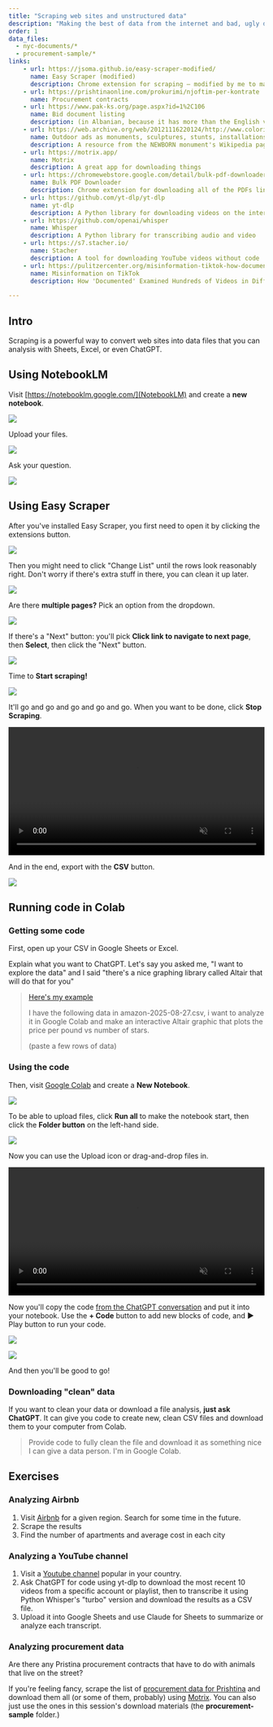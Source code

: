 ```yaml
---
title: "Scraping web sites and unstructured data"
description: "Making the best of data from the internet and bad, ugly data from PDFs"
order: 1
data_files:
  - nyc-documents/*
  - procurement-sample/*
links:
    - url: https://jsoma.github.io/easy-scraper-modified/
      name: Easy Scraper (modified)
      description: Chrome extension for scraping – modified by me to make it work in more cases
    - url: https://prishtinaonline.com/prokurimi/njoftim-per-kontrate
      name: Procurement contracts
    - url: https://www.pak-ks.org/page.aspx?id=1%2C106
      name: Bid document listing
      description: (in Albanian, because it has more than the English version)
    - url: https://web.archive.org/web/20121116220124/http://www.coloribus.com/focus/outdoor-ads-as-monuments-sculptures-stunts-installations-statues/11933155/
      name: Outdoor ads as monuments, sculptures, stunts, installations, statues
      description: A resource from the NEWBORN monument's Wikipedia page
    - url: https://motrix.app/
      name: Motrix
      description: A great app for downloading things
    - url: https://chromewebstore.google.com/detail/bulk-pdf-downloader-%E2%80%93-dow/flpckiejbjlkjgfohcoognkaogiacjnh
      name: Bulk PDF Downloader
      description: Chrome extension for downloading all of the PDFs linked on a page
    - url: https://github.com/yt-dlp/yt-dlp
      name: yt-dlp
      description: A Python library for downloading videos on the internet
    - url: https://github.com/openai/whisper
      name: Whisper
      description: A Python library for transcribing audio and video
    - url: https://s7.stacher.io/
      name: Stacher
      description: A tool for downloading YouTube videos without code
    - url: https://pulitzercenter.org/misinformation-tiktok-how-documented-examined-hundreds-videos-different-languages
      name: Misinformation on TikTok
      description: How 'Documented' Examined Hundreds of Videos in Different Languages

---
```


## Intro

Scraping is a powerful way to convert web sites into data files that you can analysis with Sheets, Excel, or even ChatGPT.

## Using NotebookLM

Visit [https://notebooklm.google.com/](NotebookLM) and create a **new notebook**.

![](notebooklm-new.png)

Upload your files.

![](notebooklm-upload.png)

Ask your question.

![](notebooklm-question.png)


## Using Easy Scraper

After you've installed Easy Scraper, you first need to open it by clicking the extensions button.

![](easyscraper-open.png)

Then you might need to click "Change List" until the rows look reasonably right. Don't worry if there's extra stuff in there, you can clean it up later.

![](easyscraper-pick.png)

Are there **multiple pages?** Pick an option from the dropdown.

![](easyscraper-next-1.png)

If there's a "Next" button: you'll pick **Click link to navigate to next page**, then **Select**, then click the "Next" button.

![](easyscraper-next-2.png)

Time to **Start scraping!**

![](easyscraper-start.png)

It'll go and go and go and go and go. When you want to be done, click **Stop Scraping**.

<video width="100%" height="auto" autoplay loop muted playsinline>
  <source src="easyscraper-scraping.mov">
</video>

And in the end, export with the **CSV** button.

![](easyscraper-download.png)

## Running code in Colab

### Getting some code

First, open up your CSV in Google Sheets or Excel.

Explain what you want to ChatGPT. Let's say you asked me, "I want to explore the data" and I said "there's a nice graphing library called Altair that will do that for you"

> [Here's my example](https://chatgpt.com/share/68ae8bc9-2b8c-800d-a701-2ad4e8633c11)
>
> I have the following data in amazon-2025-08-27.csv, i want to analyze it in Google Colab and make an interactive Altair graphic that plots the price per pound vs number of stars.
>
> (paste a few rows of data)

### Using the code

Then, visit [Google Colab](https://colab.research.google.com/) and create a **New Notebook**.

![](colab-new.png)

To be able to upload files, click **Run all** to make the notebook start, then click the **Folder button** on the left-hand side.

![](colab-upload-1.png)

Now you can use the Upload icon or drag-and-drop files in.

<video width="100%" height="auto" autoplay loop muted playsinline>
  <source src="colab-upload-2.mov">
</video>

Now you'll copy the code [from the ChatGPT conversation](https://chatgpt.com/share/68ae8bc9-2b8c-800d-a701-2ad4e8633c11) and put it into your notebook. Use the **+ Code** button to add new blocks of code, and **►** Play button to run your code.

![](copy-code-1.png)

![](copy-code-2.png)

And then you'll be good to go! 

### Downloading "clean" data

If you want to clean your data or download a file analysis, **just ask ChatGPT**. It can give you code to create new, clean CSV files and download them to your computer from Colab.

> Provide code to fully clean the file and download it as something nice I can give a data person. I'm in Google Colab.

## Exercises

### Analyzing Airbnb

1. Visit [Airbnb](https://www.airbnb.com/) for a given region. Search for some time in the future.
2. Scrape the results
3. Find the number of apartments and average cost in each city

### Analyzing a YouTube channel

1. Visit a [Youtube channel](https://www.youtube.com/@joerogan) popular in your country.
2. Ask ChatGPT for code using yt-dlp to download the most recent 10 videos from a specific account or playlist, then to transcribe it using Python Whisper's  "turbo" version and download the results as a CSV file.
3. Upload it into Google Sheets and use Claude for Sheets to summarize or analyze each transcript.

### Analyzing procurement data

Are there any Pristina procurement contracts that have to do with animals that live on the street? 

If you're feeling fancy, scrape the list of [procurement data for Prishtina](https://prishtinaonline.com/prokurimi/njoftim-per-kontrate) and download them all (or some of them, probably) using [Motrix](https://motrix.app/). You can also just use the ones in this session's download materials (the **procurement-sample** folder.)
